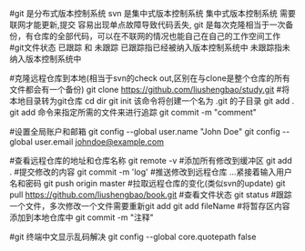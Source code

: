 #git 是分布式版本控制系统 svn 是集中式版本控制系统
集中式版本控制系统 需要联网才能更新,提交 容易出现单点故障导致代码丢失,
git 是每次克隆相当于一次备份，有仓库的全部代码，可以在不联网的情况也能自己在自己的工作空间工作
#git文件状态 已跟踪 和 未跟踪
已跟踪指已经被纳入版本控制系统中
未跟踪指未纳入版本控制系统中

#克隆远程仓库到本地(相当于svn的check out,区别在与clone是整个仓库的所有文件都会有一个备份) 
git clone https://github.com/liushengbao/study.git
#将本地目录转为git仓库
cd dir
git init
该命令将创建一个名为 .git 的子目录
git add .
git add 命令来指定所需的文件来进行追踪
git commit -m "comment"

#设置全局账户和邮箱
git config --global user.name "John Doe"
git config --global user.email johndoe@example.com


#查看远程仓库的地址和仓库名称
git remote -v
#添加所有修改到缓冲区
git add .
#提交修改的内容
git commit -m 'log'
#推送修改到远程仓库 ...紧接着输入用户名和密码
git push origin master
#拉取远程仓库的变化(类似svn的update)
git pull https://github.com/liushengbao/book.git
#查看文件状态
git status
#跟踪一个文件，多次修改一个文件需要重新git add
git add fileName
#将暂存区内容添加到本地仓库中
git commit -m "注释"


#git 终端中文显示乱码解决
git config --global core.quotepath false


